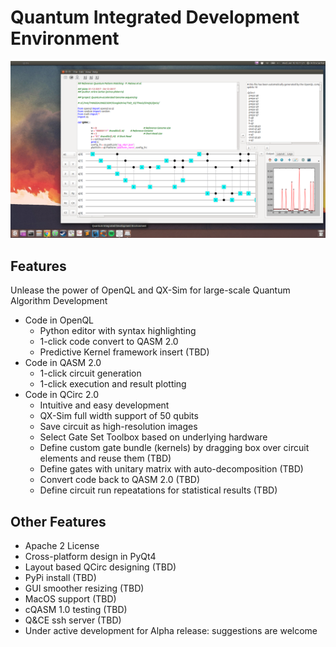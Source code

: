 # Quantum Integrated Development Environment

![sc](/runshots/qpm.png)

## Features

Unlease the power of OpenQL and QX-Sim for large-scale Quantum Algorithm Development

* Code in OpenQL
    * Python editor with syntax highlighting
    * 1-click code convert to QASM 2.0
    * Predictive Kernel framework insert (TBD)
* Code in QASM 2.0
    * 1-click circuit generation
    * 1-click execution and result plotting
* Code in QCirc 2.0
    * Intuitive and easy development
    * QX-Sim full width support of 50 qubits
    * Save circuit as high-resolution images
    * Select Gate Set Toolbox based on underlying hardware
    * Define custom gate bundle (kernels) by dragging box over circuit elements and reuse them (TBD)
    * Define gates with unitary matrix with auto-decomposition (TBD)
    * Convert code back to QASM 2.0 (TBD)
    * Define circuit run repeatations for statistical results (TBD)

## Other Features

* Apache 2 License
* Cross-platform design in PyQt4
* Layout based QCirc designing (TBD)
* PyPi install (TBD)
* GUI smoother resizing (TBD)
* MacOS support (TBD)
* cQASM 1.0 testing (TBD)
* Q&CE ssh server (TBD)
* Under active development for Alpha release: suggestions are welcome